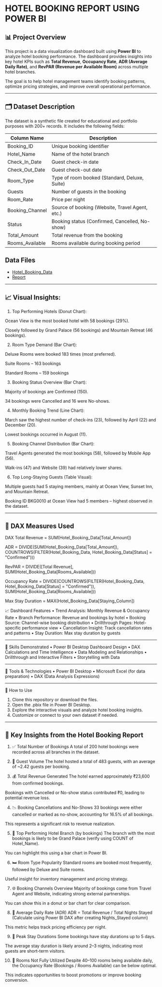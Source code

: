 # HOTEL BOOKING REPORT USING POWER BI

## 📊 Project Overview
This project is a data visualization dashboard built using **Power BI** to analyze hotel booking performance. The dashboard provides insights into key hotel KPIs such as **Total Revenue**, **Occupancy Rate**, **ADR (Average Daily Rate)**, and **RevPAR (Revenue per Available Room)** across multiple hotel branches. 

The goal is to help hotel management teams identify booking patterns, optimize pricing strategies, and improve overall operational performance.

---


## 🗂️ Dataset Description
The dataset is a synthetic file created for educational and portfolio purposes with 200+ records. It includes the following fields:

| Column Name         | Description                                      |
|---------------------|--------------------------------------------------|
| Booking_ID          | Unique booking identifier                        |
| Hotel_Name          | Name of the hotel branch                         |
| Check_In_Date       | Guest check-in date                              |
| Check_Out_Date      | Guest check-out date                             |
| Room_Type           | Type of room booked (Standard, Deluxe, Suite)    |
| Guests              | Number of guests in the booking                  |
| Room_Rate           | Price per night                                  |
| Booking_Channel     | Source of booking (Website, Travel Agent, etc.)  |
| Status              | Booking status (Confirmed, Cancelled, No-show)   |
| Total_Amount        | Total revenue from the booking                   |
| Rooms_Available     | Rooms available during booking period            |

## Data Files 
- <a href = "https://github.com/Bharath-kumar4703/Hotel-Booking-Report-Using-Power-BI/blob/main/Hotel_Booking_Data.csv">Hotel_Booking_Data</a>
- <a href = "https://github.com/Bharath-kumar4703/Hotel-Booking-Report-Using-Power-BI/blob/main/Power%20BI%20Report">Report</a>

---
## 📈 Visual Insights:

1. Top Performing Hotels (Donut Chart):

  Ocean View is the most booked hotel with 58 bookings (29%).

  Closely followed by Grand Palace (56 bookings) and Mountain Retreat (46 bookings).

2. Room Type Demand (Bar Chart):

  Deluxe Rooms were booked 183 times (most preferred).

  Suite Rooms – 163 bookings

  Standard Rooms – 159 bookings

3. Booking Status Overview (Bar Chart):

  Majority of bookings are Confirmed (150).

  34 bookings were Cancelled and 16 were No-shows.

4. Monthly Booking Trend (Line Chart):

  March saw the highest number of check-ins (23), followed by April (22) and December (20).

  Lowest bookings occurred in August (11).

5. Booking Channel Distribution (Bar Chart):

  Travel Agents generated the most bookings (58), followed by Mobile App (56).

  Walk-ins (47) and Website (39) had relatively lower shares.

6. Top Long-Staying Guests (Table Visual):

  Multiple guests had 5 staying members, mainly at Ocean View, Sunset Inn, and Mountain Retreat.

  Booking ID BKG0010 at Ocean View had 5 members – highest observed in the dataset.

---

## 🔧 DAX Measures Used
DAX
Total Revenue = SUM(Hotel_Booking_Data[Total_Amount])

ADR = DIVIDE(SUM(Hotel_Booking_Data[Total_Amount]), COUNTROWS(FILTER(Hotel_Booking_Data, Hotel_Booking_Data[Status] = "Confirmed")))

RevPAR = DIVIDE([Total Revenue], SUM(Hotel_Booking_Data[Rooms_Available]))

Occupancy Rate = DIVIDE(COUNTROWS(FILTER(Hotel_Booking_Data, Hotel_Booking_Data[Status] = "Confirmed")), SUM(Hotel_Booking_Data[Rooms_Available]))

Max Stay Duration = MAX(Hotel_Booking_Data[Staying_Column])

📈 Dashboard Features
•	Trend Analysis: Monthly Revenue & Occupancy Rate
•	Branch Performance: Revenue and bookings by hotel
•	Booking Source: Channel-wise booking distribution
•	Drillthrough Pages: Hotel-specific performance view
•	Cancellation Insight: Track cancellation rates and patterns
•	Stay Duration: Max stay duration by guests
________________________________________
🧠 Skills Demonstrated
•	Power BI Desktop Dashboard Design
•	DAX Calculations and Time Intelligence
•	Data Modeling and Relationships
•	Drillthrough and Interactive Filters
•	Storytelling with Data
________________________________________
🧰 Tools & Technologies
•	Power BI Desktop
•	Microsoft Excel (for data preparation)
•	DAX (Data Analysis Expressions)
________________________________________
🚀 How to Use
1.	Clone this repository or download the files.
2.	Open the .pbix file in Power BI Desktop.
3.	Explore the interactive visuals and analyze hotel booking insights.
4.	Customize or connect to your own dataset if needed.

---


## 📌 Key Insights from the Hotel Booking Report
1. ✅ Total Number of Bookings
A total of 200 hotel bookings were recorded across all branches in the dataset.

2. 👥 Guest Volume
The hotel hosted a total of 483 guests, with an average of ~2.42 guests per booking.

3. 💰 Total Revenue Generated
The hotel earned approximately ₹23,600 from confirmed bookings.

Bookings with Cancelled or No-show status contributed ₹0, leading to potential revenue loss.

4. 📉 Booking Cancellations and No-Shows
33 bookings were either cancelled or marked as no-show, accounting for 16.5% of all bookings.

This represents a significant risk to revenue realization.

5. 🏨 Top Performing Hotel Branch (by bookings)
The branch with the most bookings is likely to be Grand Palace (verify using COUNT of Hotel_Name).

You can highlight this using a bar chart in Power BI.

6. 🛏️ Room Type Popularity
Standard rooms are booked most frequently, followed by Deluxe and Suite rooms.

Useful insight for inventory management and pricing strategy.

7. 🌐 Booking Channels Overview
Majority of bookings come from Travel Agent and Website, indicating strong external partnerships.

You can show this in a donut or bar chart for clear comparison.

8. 🧾 Average Daily Rate (ADR)
ADR = Total Revenue / Total Nights Stayed
(Calculate using Power BI DAX after creating Nights_Stayed column)

This metric helps track pricing efficiency per night.

9. 📅 Peak Stay Durations
Some bookings have stay durations up to 5 days.

The average stay duration is likely around 2–3 nights, indicating most guests are short-term visitors.

10. 🛑 Rooms Not Fully Utilized
Despite 40–100 rooms being available daily, the Occupancy Rate (Bookings / Rooms Available) can be below optimal.

This indicates opportunities to boost promotions or improve booking conversion.






